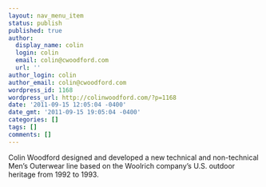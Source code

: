 ```yaml
---
layout: nav_menu_item
status: publish
published: true
author:
  display_name: colin
  login: colin
  email: colin@cwoodford.com
  url: ''
author_login: colin
author_email: colin@cwoodford.com
wordpress_id: 1168
wordpress_url: http://colinwoodford.com/?p=1168
date: '2011-09-15 12:05:04 -0400'
date_gmt: '2011-09-15 19:05:04 -0400'
categories: []
tags: []
comments: []
---
```

<p>Colin Woodford designed and developed a new technical and non-technical Men&rsquo;s Outerwear line based on the Woolrich company&rsquo;s U.S. outdoor heritage from 1992 to 1993.</p>
<p>&nbsp;</p>
<p>&nbsp;</p>
